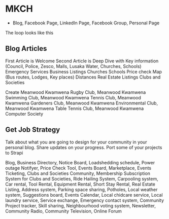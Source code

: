# MKCH

- Blog, Facebook Page, LinkedIn Page, Facebook Group, Personal Page

The loop looks like this

## Blog Articles

First Article is Welcome
Second Article is Deep Dive with Key information (Council, Police, Zesco, Malls, Lusaka Water, Churches, Schools)
Emergency Services
Business Listings
Churches
Schools
Price check 
Map (Bus routes, Lodges, Key places) Distances
Real Estate Listings
Clubs and Societies

Create Meanwood Kwamwena Rugby Club, Meanwood Kwamwena Swimming Club, Meanwood Kwamwena Tennis Club, Meanwood Kwamwena Gardeners Club, Meanwood Kwamwena Environmental Club, Meanwood Kwamwena Table Tennis Club, Meanwood Kwamwena Computer Society

## Get Job Strategy

Talk about what you are going to design for your community in your personal blog. Share updates on your progress. Port some of your projects to Strapi

Blog, Business Directory, Notice Board, Loadshedding schedule, Power outage Notifyer, Price Check Tool, Events Board, Marketplace, Events Ticketing, Clubs and Societies Community, Membership Subscription System for Clubs and Societies, Ride Hailing System, Carpooling system, Car rental, Tool Rental, Equipment Rental, Short Stay Rental, Real Estate Listing, Address system, Parking space sharing, Potholes, Local weather system, Suggestions board, Events Calendar, Local chidcare service, Local laundry service, Service exchange, Emergency contact system, Community Project tracker, Skill sharing, Neighbourhood voting system, Newsletter, Community Radio, Community Television, Online Forum


